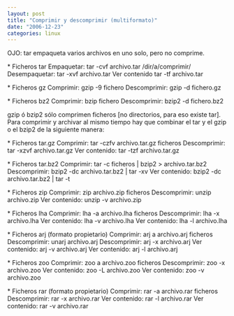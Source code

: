```yaml
---
layout: post
title: "Comprimir y descomprimir (multiformato)"
date: "2006-12-23"
categories: linux
---
```


OJO: tar empaqueta varios archivos en uno solo, pero no comprime.

\* Ficheros tar Empaquetar: tar -cvf archivo.tar /dir/a/comprimir/ Desempaquetar: tar -xvf archivo.tar Ver contenido tar -tf archivo.tar

\* Ficheros gz Comprimir: gzip -9 fichero Descomprimir: gzip -d fichero.gz

\* Ficheros bz2 Comprimir: bzip fichero Descomprimir: bzip2 -d fichero.bz2

gzip ó bzip2 sólo comprimen ficheros \[no directorios, para eso existe tar\]. Para comprimir y archivar al mismo tiempo hay que combinar el tar y el gzip o el bzip2 de la siguiente manera:

\* Ficheros tar.gz Comprimir: tar -czfv archivo.tar.gz ficheros Descomprimir: tar -xzvf archivo.tar.gz Ver contenido: tar -tzf archivo.tar.gz

\* Ficheros tar.bz2 Comprimir: tar -c ficheros | bzip2 > archivo.tar.bz2 Descomprimir: bzip2 -dc archivo.tar.bz2 | tar -xv Ver contenido: bzip2 -dc archivo.tar.bz2 | tar -t

\* Ficheros zip Comprimir: zip archivo.zip ficheros Descomprimir: unzip archivo.zip Ver contenido: unzip -v archivo.zip

\* Ficheros lha Comprimir: lha -a archivo.lha ficheros Descomprimir: lha -x archivo.lha Ver contenido: lha -v archivo.lha Ver contenido: lha -l archivo.lha

\* Ficheros arj (formato propietario) Comprimir: arj a archivo.arj ficheros Descomprimir: unarj archivo.arj Descomprimir: arj -x archivo.arj Ver contenido: arj -v archivo.arj Ver contenido: arj -l archivo.arj

\* Ficheros zoo Comprimir: zoo a archivo.zoo ficheros Descomprimir: zoo -x archivo.zoo Ver contenido: zoo -L archivo.zoo Ver contenido: zoo -v archivo.zoo

\* Ficheros rar (formato propietario) Comprimir: rar -a archivo.rar ficheros Descomprimir: rar -x archivo.rar Ver contenido: rar -l archivo.rar Ver contenido: rar -v archivo.rar
